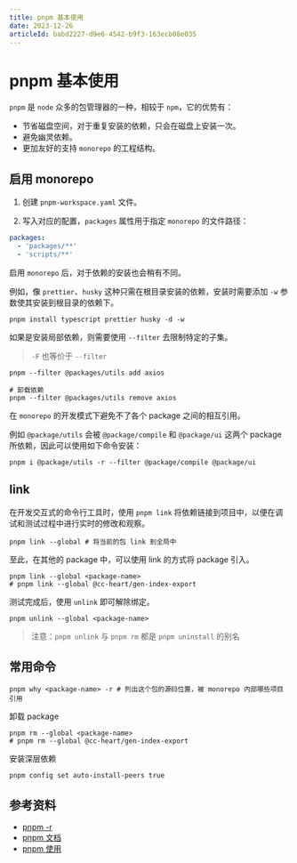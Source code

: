 ```yaml
---
title: pnpm 基本使用
date: 2023-12-26
articleId: babd2227-d9e6-4542-b9f3-163ecb08e035
---
```


# pnpm 基本使用

`pnpm` 是 `node` 众多的包管理器的一种，相较于 `npm`，它的优势有：

- 节省磁盘空间，对于重复安装的依赖，只会在磁盘上安装一次。
- 避免幽灵依赖。
- 更加友好的支持 `monorepo` 的工程结构。

## 启用 monorepo

1. 创建 `pnpm-workspace.yaml` 文件。

2. 写入对应的配置，`packages` 属性用于指定 `monorepo` 的文件路径：

```yaml
packages:
  - 'packages/**'
  - 'scripts/**'
```

启用 `monorepo` 后，对于依赖的安装也会稍有不同。

例如，像 `prettier`、`husky` 这种只需在根目录安装的依赖，安装时需要添加 `-w` 参数使其安装到根目录的依赖下。

```shell
pnpm install typescript prettier husky -d -w
```

如果是安装局部依赖，则需要使用 `--filter` 去限制特定的子集。

> `-F` 也等价于 `--filter`

```shell
pnpm --filter @packages/utils add axios

# 卸载依赖
pnpm --filter @packages/utils remove axios
```

在 `monorepo` 的开发模式下避免不了各个 package 之间的相互引用。

例如 `@package/utils` 会被 `@package/compile` 和 `@package/ui` 这两个 package 所依赖，因此可以使用如下命令安装：

```shell
pnpm i @package/utils -r --filter @package/compile @package/ui
```

## link

在开发交互式的命令行工具时，使用 `pnpm link` 将依赖链接到项目中，以便在调试和测试过程中进行实时的修改和观察。

```shell
pnpm link --global # 将当前的包 link 到全局中
```

至此，在其他的 package 中，可以使用 link 的方式将 package 引入。

```shell
pnpm link --global <package-name>
# pnpm link --global @cc-heart/gen-index-export
```

测试完成后，使用 `unlink` 即可解除绑定。

```shell
pnpm unlink --global <package-name>
```

> 注意：`pnpm unlink` 与 `pnpm rm` 都是 `pnpm uninstall` 的别名

## 常用命令

```shell
pnpm why <package-name> -r # 列出这个包的源码位置，被 monorepo 内部哪些项目引用
```

卸载 package

```shell
pnpm rm --global <package-name>
# pnpm rm --global @cc-heart/gen-index-export
```

安装深层依赖

```shell
pnpm config set auto-install-peers true
```

## 参考资料

- [pnpm -r](https://pnpm.io/cli/recursive)
- [pnpm 文档](https://pnpm.io/)
- [pnpm 使用](https://zhuanlan.zhihu.com/p/422740629)
